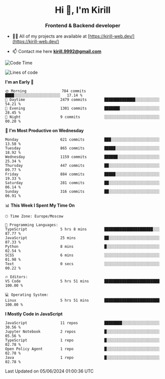 <h1 align="center">Hi 👋, I'm Kirill</h1>
<h3 align="center">Frontend & Backend developer</h3>

- 👨‍💻 All of my projects are available at [https://kirill-web.dev/](https://kirill-web.dev/)

- 📫 Contact me here **kirill.9992@gmail.com**











<!--START_SECTION:waka-->
![Code Time](http://img.shields.io/badge/Code%20Time-1%2C841%20hrs%2034%20mins-blue)

![Lines of code](https://img.shields.io/badge/From%20Hello%20World%20I%27ve%20Written-4.6%20million%20lines%20of%20code-blue)

**I'm an Early 🐤** 

```text
🌞 Morning                784 commits         ████░░░░░░░░░░░░░░░░░░░░░   17.14 % 
🌆 Daytime                2479 commits        ██████████████░░░░░░░░░░░   54.21 % 
🌃 Evening                1301 commits        ███████░░░░░░░░░░░░░░░░░░   28.45 % 
🌙 Night                  9 commits           ░░░░░░░░░░░░░░░░░░░░░░░░░   00.20 % 
```
📅 **I'm Most Productive on Wednesday** 

```text
Monday                   621 commits         ███░░░░░░░░░░░░░░░░░░░░░░   13.58 % 
Tuesday                  865 commits         █████░░░░░░░░░░░░░░░░░░░░   18.92 % 
Wednesday                1159 commits        ██████░░░░░░░░░░░░░░░░░░░   25.34 % 
Thursday                 447 commits         ██░░░░░░░░░░░░░░░░░░░░░░░   09.77 % 
Friday                   884 commits         █████░░░░░░░░░░░░░░░░░░░░   19.33 % 
Saturday                 281 commits         ██░░░░░░░░░░░░░░░░░░░░░░░   06.14 % 
Sunday                   316 commits         ██░░░░░░░░░░░░░░░░░░░░░░░   06.91 % 
```


📊 **This Week I Spent My Time On** 

```text
🕑︎ Time Zone: Europe/Moscow

💬 Programming Languages: 
TypeScript               5 hrs 8 mins        ██████████████████████░░░   87.77 % 
JavaScript               25 mins             ██░░░░░░░░░░░░░░░░░░░░░░░   07.33 % 
Python                   8 mins              █░░░░░░░░░░░░░░░░░░░░░░░░   02.54 % 
SCSS                     6 mins              ░░░░░░░░░░░░░░░░░░░░░░░░░   01.98 % 
Text                     0 secs              ░░░░░░░░░░░░░░░░░░░░░░░░░   00.22 % 

🔥 Editors: 
VS Code                  5 hrs 51 mins       █████████████████████████   100.00 % 

💻 Operating System: 
Linux                    5 hrs 51 mins       █████████████████████████   100.00 % 
```

**I Mostly Code in JavaScript** 

```text
JavaScript               11 repos            ████████░░░░░░░░░░░░░░░░░   30.56 % 
Jupyter Notebook         2 repos             █░░░░░░░░░░░░░░░░░░░░░░░░   05.56 % 
TypeScript               1 repo              █░░░░░░░░░░░░░░░░░░░░░░░░   02.78 % 
Open Policy Agent        1 repo              █░░░░░░░░░░░░░░░░░░░░░░░░   02.78 % 
Java                     1 repo              █░░░░░░░░░░░░░░░░░░░░░░░░   02.78 % 
```




 Last Updated on 05/06/2024 01:00:36 UTC
<!--END_SECTION:waka-->
